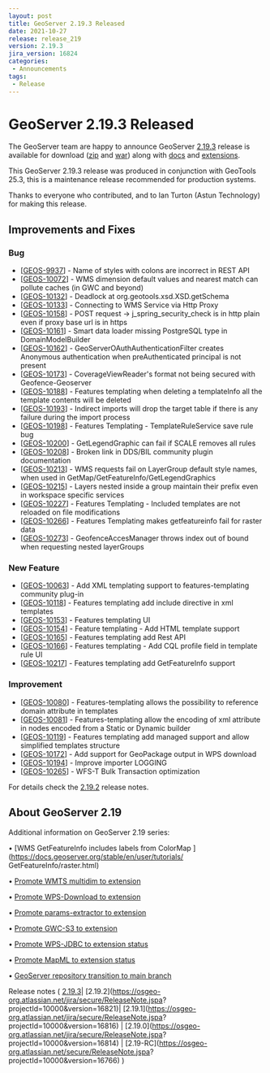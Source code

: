 ```yaml
---
layout: post
title: GeoServer 2.19.3 Released
date: 2021-10-27
release: release_219
version: 2.19.3
jira_version: 16824
categories: 
 - Announcements
tags:
 - Release
---
```

# GeoServer 2.19.3 Released

The GeoServer team are happy to announce GeoServer
[2.19.3](/release/2.19.3/) release is available for download
([zip](https://sourceforge.net/projects/geoserver/files/GeoServer/2.19.3/geoserver-2.19.3-bin.zip/download)
and
[war](https://sourceforge.net/projects/geoserver/files/GeoServer/2.19.3/geoserver-2.19.3-war.zip/download))
along with
[docs](https://sourceforge.net/projects/geoserver/files/GeoServer/2.19.3/geoserver-2.19.3-htmldoc.zip/download)
and
[extensions](https://sourceforge.net/projects/geoserver/files/GeoServer/2.19.3/extensions/).
 
 This GeoServer 2.19.3 release was produced in conjunction with GeoTools 25.3, this is a maintenance release recommended for production systems.
 
 Thanks to everyone who contributed, and to Ian Turton (Astun Technology) for making this release.
 
## Improvements and Fixes

### Bug

+ [[GEOS-9937](https://osgeo-org.atlassian.net/browse/GEOS-9937)] - Name of styles with colons are incorrect in REST API
+ [[GEOS-10072](https://osgeo-org.atlassian.net/browse/GEOS-10072)] - WMS dimension default values and nearest match can pollute caches (in GWC and beyond)
+ [[GEOS-10132](https://osgeo-org.atlassian.net/browse/GEOS-10132)] - Deadlock at org.geotools.xsd.XSD.getSchema
+ [[GEOS-10133](https://osgeo-org.atlassian.net/browse/GEOS-10133)] - Connecting to WMS Service via Http Proxy
+ [[GEOS-10158](https://osgeo-org.atlassian.net/browse/GEOS-10158)] - POST request -> j_spring_security_check is in http plain even if proxy base url is in https
+ [[GEOS-10161](https://osgeo-org.atlassian.net/browse/GEOS-10161)] - Smart data loader missing PostgreSQL type in DomainModelBuilder
+ [[GEOS-10162](https://osgeo-org.atlassian.net/browse/GEOS-10162)] - GeoServerOAuthAuthenticationFilter creates Anonymous authentication when preAuthenticated principal is not present
+ [[GEOS-10173](https://osgeo-org.atlassian.net/browse/GEOS-10173)] - CoverageViewReader's format not being secured with Geofence-Geoserver
+ [[GEOS-10188](https://osgeo-org.atlassian.net/browse/GEOS-10188)] - Features templating when deleting a templateInfo all the template contents will be deleted
+ [[GEOS-10193](https://osgeo-org.atlassian.net/browse/GEOS-10193)] - Indirect imports will drop the target table if there is any failure during the import process
+ [[GEOS-10198](https://osgeo-org.atlassian.net/browse/GEOS-10198)] - Features Templating - TemplateRuleService save rule bug
+ [[GEOS-10200](https://osgeo-org.atlassian.net/browse/GEOS-10200)] - GetLegendGraphic can fail if SCALE removes all rules
+ [[GEOS-10208](https://osgeo-org.atlassian.net/browse/GEOS-10208)] - Broken link in DDS/BIL community plugin documentation
+ [[GEOS-10213](https://osgeo-org.atlassian.net/browse/GEOS-10213)] - WMS requests fail on LayerGroup default style names, when used in GetMap/GetFeatureInfo/GetLegendGraphics
+ [[GEOS-10215](https://osgeo-org.atlassian.net/browse/GEOS-10215)] - Layers nested inside a group maintain their prefix even in workspace specific services
+ [[GEOS-10227](https://osgeo-org.atlassian.net/browse/GEOS-10227)] - Features Templating - Included templates are not reloaded on file modifications
+ [[GEOS-10266](https://osgeo-org.atlassian.net/browse/GEOS-10266)] - Features Templating makes getfeatureinfo fail for raster data
+ [[GEOS-10273](https://osgeo-org.atlassian.net/browse/GEOS-10273)] - GeofenceAccesManager throws index out of bound when requesting nested layerGroups

### New Feature

+ [[GEOS-10063](https://osgeo-org.atlassian.net/browse/GEOS-10063)] - Add XML templating support to features-templating community plug-in
+ [[GEOS-10118](https://osgeo-org.atlassian.net/browse/GEOS-10118)] - Features templating add include directive in xml templates
+ [[GEOS-10153](https://osgeo-org.atlassian.net/browse/GEOS-10153)] - Features templating UI
+ [[GEOS-10154](https://osgeo-org.atlassian.net/browse/GEOS-10154)] - Feature templating - Add HTML template support
+ [[GEOS-10165](https://osgeo-org.atlassian.net/browse/GEOS-10165)] - Features templating add Rest API
+ [[GEOS-10166](https://osgeo-org.atlassian.net/browse/GEOS-10166)] - Features templating - Add CQL profile field in template rule UI
+ [[GEOS-10217](https://osgeo-org.atlassian.net/browse/GEOS-10217)] - Features templating add GetFeatureInfo support

### Improvement

+ [[GEOS-10080](https://osgeo-org.atlassian.net/browse/GEOS-10080)] - Features-templating allows the possibility to reference domain attribute in templates
+ [[GEOS-10081](https://osgeo-org.atlassian.net/browse/GEOS-10081)] - Features-templating allow the encoding of xml attribute in nodes encoded from a Static or Dynamic builder
+ [[GEOS-10119](https://osgeo-org.atlassian.net/browse/GEOS-10119)] - Features templating add managed support and allow simplified templates structure
+ [[GEOS-10172](https://osgeo-org.atlassian.net/browse/GEOS-10172)] - Add support for GeoPackage output in WPS download
+ [[GEOS-10194](https://osgeo-org.atlassian.net/browse/GEOS-10194)] - Improve importer LOGGING
+ [[GEOS-10265](https://osgeo-org.atlassian.net/browse/GEOS-10265)] - WFS-T Bulk Transaction optimization


For details check the [2.19.2](https://osgeo-org.atlassian.net/jira/secure/ReleaseNote.jspa?projectId=10000&version=16821) release notes.
 
## About GeoServer 2.19
 
 Additional information on GeoServer 2.19 series:
 
 • [WMS GetFeatureInfo includes labels from ColorMap ](https://docs.geoserver.org/stable/en/user/tutorials/ GetFeatureInfo/raster.html)
 
 • [Promote WMTS multidim to extension](https://github.com/geoserver/geoserver/wiki/GSIP-196)
 
 • [Promote WPS-Download to extension](https://github.com/geoserver/geoserver/wiki/GSIP-195)
 
 • [Promote params-extractor to extension](https://github.com/geoserver/geoserver/wiki/GSIP-194)
 
 • [Promote GWC-S3 to extension](https://github.com/geoserver/geoserver/wiki/GSIP-193)
 
 • [Promote WPS-JDBC to extension status](https://github.com/geoserver/geoserver/wiki/GSIP-197)
 
 • [Promote MapML to extension status](https://github.com/geoserver/geoserver/wiki/GSIP-200)
 
 • [GeoServer repository transition to main branch](main-branch.html)
 
 Release notes ( [2.19.3](https://osgeo-org.atlassian.net/secure/ReleaseNote.jspa?projectId=10000&version=16824)\| [2.19.2](https://osgeo-org.atlassian.net/jira/secure/ReleaseNote.jspa? projectId=10000&version=16821)\| [2.19.1](https://osgeo-org.atlassian.net/jira/secure/ReleaseNote.jspa? projectId=10000&version=16816) \| [2.19.0](https://osgeo-org.atlassian.net/jira/secure/ReleaseNote.jspa? projectId=10000&version=16814) \| [2.19-RC](https://osgeo-org.atlassian.net/secure/ReleaseNote.jspa? projectId=10000&version=16766) )
